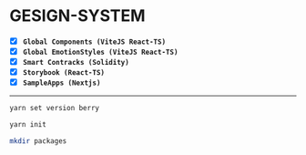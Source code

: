 # GESIGN-SYSTEM

- [x] **`Global Components (ViteJS React-TS)`**
- [x] **`Global EmotionStyles (ViteJS React-TS)`**
- [x] **`Smart Contracks (Solidity)`**
- [x] **`Storybook (React-TS)`**
- [x] **`SampleApps (Nextjs)`**

---

```bash
yarn set version berry
```

```bash
yarn init
```

```bash
mkdir packages
```
